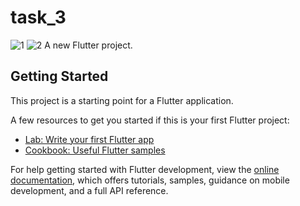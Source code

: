 # task_3
![1](https://github.com/KM-Fathy/Task3/assets/123664509/2eea9bb9-994d-4c2a-bac5-49ed1b1dc929)
![2](https://github.com/KM-Fathy/Task3/assets/123664509/5dfd9412-6d58-4cb8-9ca1-71e86cebdb32)
A new Flutter project.

## Getting Started

This project is a starting point for a Flutter application.

A few resources to get you started if this is your first Flutter project:

- [Lab: Write your first Flutter app](https://docs.flutter.dev/get-started/codelab)
- [Cookbook: Useful Flutter samples](https://docs.flutter.dev/cookbook)

For help getting started with Flutter development, view the
[online documentation](https://docs.flutter.dev/), which offers tutorials,
samples, guidance on mobile development, and a full API reference.
